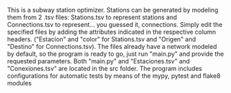 This is a subway station optimizer.
Stations can be generated by modeling them
from 2 .tsv files: Stations.tsv to represent stations
and Connections.tsv to represent... you guessed it, connections.
Simply edit the specified files by adding the attributes indicated in the respective column headers.
("Estacion" and "color" for Stations.tsv and "Origen" and "Destino" for Connections.tsv).
The files already have a network modeled by default, so the program is ready to go, just run "main.py" and
provide the requested parameters.
Both "main.py" and "Estaciones.tsv" and "Conexiones.tsv" are located in the src folder.
The program includes
configurations for automatic tests by means of
the mypy, pytest and flake8 modules
